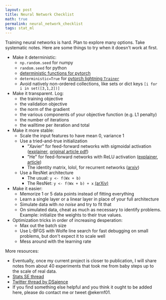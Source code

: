 ```yaml
---
layout: post
title: Neural Network Checklist
math: true
permalink: neural_network_checklist
tags: stat_ml
---
```


Training neural networks is hard. Plan to explore many options. Take systematic notes. Here are some things to try when it doesn't work at first.

- Make it deterministic:
    - `np.random.seed` for numpy
    - `random.seed` for python
    - [deterministic functions for pytorch](https://pytorch.org/docs/stable/notes/randomness.html)
    - `deterministic=True` for [pytorch lightning `Trainer`](https://pytorch-lightning.readthedocs.io/en/stable/common/trainer.html)
    - Avoid natively non-ordered collections, like sets or dict keys `[i for i in set([3,1,2])]`
- Make it transparent. Log:
    - the training objective
    - the validation objective 
    - the norm of the gradient
    - the various components of your objective function (e.g. L1 penalty)
    - the number of iterations
    - the walltime per iteration and total
- Make it more stable:
    - Scale the input features to have mean 0, variance 1
    - Use a tried-and-true initialization
        - "Xavier" for feed-forward networks with sigmoidal activation ([explainer](https://cs230.stanford.edu/section/4/), [original article pdf](https://proceedings.mlr.press/v9/glorot10a/glorot10a.pdf))
        - "He" for feed-forward networks with ReLU activation ([explainer](https://medium.com/@shauryagoel/kaiming-he-initialization-a8d9ed0b5899), [article](https://arxiv.org/abs/1502.01852))
        - The identity matrix, lolol, for recurrent networks ([arxiv](https://arxiv.org/abs/1504.00941))
    - Use a ResNet architecture 
        - The usual:  `y <- f(Wx + b)`
        - The ResNet: `y <- f(Wx + b) + x` [(arXiv)](https://arxiv.org/abs/1512.03385)
- Make it easier:
    - Memorize 1 or 5 data points instead of fitting everything
    - Learn a single layer or a linear layer in place of your full architecture
    - Simulate data with *no noise* and try to fit that
    - On simulated data, cheat as much as necessary to identify problems. Example: initialize the weights to their true values.
- Optimization tricks in order of increasing desperation:
    - Max out the batch size
    - Use L-BFGS with Wolfe line search for fast debugging on small problems, but don't expect it to scale well
    - Mess around with the learning rate

More resources: 

- Eventually, once my current project is closer to publication, I will share notes from about 40 experiments that took me from baby steps up to the scale of real data. 
- [Stats SE thread](https://stats.stackexchange.com/questions/352036/what-should-i-do-when-my-neural-network-doesnt-learn)
- [Twitter thread by DSaience](https://twitter.com/DSaience/status/1590784746375720960)
- If you find something else helpful and you think it ought to be added here, please do contact me or tweet @ekernf01.
    


